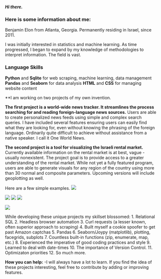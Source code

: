 ##### Hi there.

### Here is some information about me:

Benjamin Elon from Atlanta, Georgia. Permanently residing in Israel, since 2011.

I was initially interested in statistics and machine learning. As time progressed, I began to expand by my knowledge of methodologies to interpret information. The field is vast.

### Language Skills
**Python** and **Sqlite** for web scraping, machine learning, data management
**Pandas** and **Seaborn** for data analysis
**HTML** and **CSS** for managing website content

**I am working on two projects of my own invention.

**The first project is a world-wide news tracker. It streamlines the process searching for and reading foreign-language news sources.** Users are able to create personalized news feeds using simple and complex search queries. I have included several features ensuring users can easily find what they are looking for, even without knowing the phrasing of the foreign language. Ordinarily quite difficult to achieve without assistance from a native speaker. I call it One World News.

**The second project is a tool for visualizing the Israeli rental market.** Currently available information on the rental market is at best, vague - usually nonexistent. The project goal is to provide access to a greater understanding of the rental market. While not yet a fully featured program, users are able to generate visuals for any region of the country using more than 30 normal and composite parameters. Upcoming versions will include geoplotting as well. 

Here are a few simple examples.
![](https://github.com/Benjamin-Elon/reator_advantage_pics/blob/main/areas_price.jpg?raw=true)

![](https://github.com/Benjamin-Elon/reator_advantage_pics/blob/main/netanya_price.jpg?raw=true)
![](https://github.com/Benjamin-Elon/reator_advantage_pics/blob/main/netanya_sqmt.jpg?raw=true)
![](https://github.com/Benjamin-Elon/reator_advantage_pics/blob/main/netanya_price_sqmt.jpg?raw=true)

![](https://github.com/Benjamin-Elon/reator_advantage_pics/blob/main/karayot_price.jpg?raw=true)


While developing these unique projects my skillset blossomed:
    1. Relational SQL
    2. Headless browser automation
    3. Curl requests (a lesser known, often superior approach to scraping)
    4. Built myself a cookie spoofer to get past Amazon captchas 
    5. Pandas
    6. Seaborn/Joypy (matplotlib), plotting, facegrids, subplots
    7. Countless built-in functions (zip, enumerate, map, etc.)
    8. Experienced the imperative of good coding practices and style
    9. Learned to deal with date-times
    10. The importance of Version Control.
    11. Optimizaton priorities
    12. So much more.

**How you can help:**
-I will always have a lot to learn. If you find the idea of these projects interesting, feel free to contribute by adding or improving features.
